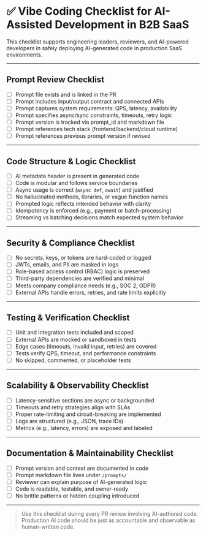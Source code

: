 # ✅ Vibe Coding Checklist for AI-Assisted Development in B2B SaaS

This checklist supports engineering leaders, reviewers, and AI-powered developers in safely deploying AI-generated code in production SaaS environments.

---

##  Prompt Review Checklist

- [ ] Prompt file exists and is linked in the PR
- [ ] Prompt includes input/output contract and connected APIs
- [ ] Prompt captures system requirements: QPS, latency, availability
- [ ] Prompt specifies async/sync constraints, timeouts, retry logic
- [ ] Prompt version is tracked via prompt_id and markdown file
- [ ] Prompt references tech stack (frontend/backend/cloud runtime)
- [ ] Prompt references previous prompt version if revised

---

## Code Structure & Logic Checklist

- [ ] AI metadata header is present in generated code
- [ ] Code is modular and follows service boundaries
- [ ] Async usage is correct (`async def`, `await`) and justified
- [ ] No hallucinated methods, libraries, or vague function names
- [ ] Prompted logic reflects intended behavior with clarity
- [ ] Idempotency is enforced (e.g., payment or batch-processing)
- [ ] Streaming vs batching decisions match expected system behavior

---

## Security & Compliance Checklist

- [ ] No secrets, keys, or tokens are hard-coded or logged
- [ ] JWTs, emails, and PII are masked in logs
- [ ] Role-based access control (RBAC) logic is preserved
- [ ] Third-party dependencies are verified and minimal
- [ ] Meets company compliance needs (e.g., SOC 2, GDPR)
- [ ] External APIs handle errors, retries, and rate limits explicitly

---

## Testing & Verification Checklist

- [ ] Unit and integration tests included and scoped
- [ ] External APIs are mocked or sandboxed in tests
- [ ] Edge cases (timeouts, invalid input, retries) are covered
- [ ] Tests verify QPS, timeout, and performance constraints
- [ ] No skipped, commented, or placeholder tests

---

## Scalability & Observability Checklist

- [ ] Latency-sensitive sections are async or backgrounded
- [ ] Timeouts and retry strategies align with SLAs
- [ ] Proper rate-limiting and circuit-breaking are implemented
- [ ] Logs are structured (e.g., JSON, trace IDs)
- [ ] Metrics (e.g., latency, errors) are exposed and labeled

---

##  Documentation & Maintainability Checklist

- [ ] Prompt version and context are documented in code
- [ ] Prompt markdown file lives under `/prompts/`
- [ ] Reviewer can explain purpose of AI-generated logic
- [ ] Code is readable, testable, and owner-ready
- [ ] No brittle patterns or hidden coupling introduced

---

> Use this checklist during every PR review involving AI-authored code.  
> Production AI code should be just as accountable and observable as human-written code.
